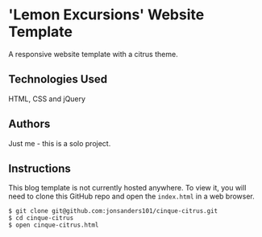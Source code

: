 'Lemon Excursions' Website Template
===============================

A responsive website template with a citrus theme.

## Technologies Used

HTML, CSS and jQuery

## Authors

Just me - this is a solo project.

## Instructions

This blog template is not currently hosted anywhere. To view it, you will need to clone this GitHub repo and open the `index.html` in a web browser.

```
$ git clone git@github.com:jonsanders101/cinque-citrus.git
$ cd cinque-citrus
$ open cinque-citrus.html
```
